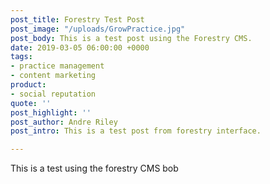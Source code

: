 ```yaml
---
post_title: Forestry Test Post
post_image: "/uploads/GrowPractice.jpg"
post_body: This is a test post using the Forestry CMS.
date: 2019-03-05 06:00:00 +0000
tags:
- practice management
- content marketing
product:
- social reputation
quote: ''
post_highlight: ''
post_author: Andre Riley
post_intro: This is a test post from forestry interface.

---
```

This is a test using the forestry CMS bob
